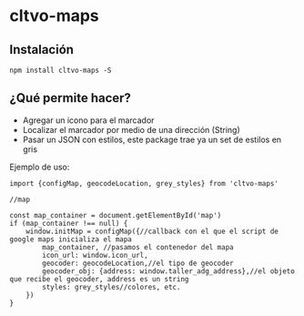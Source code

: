 # cltvo-maps

## Instalación
`npm install cltvo-maps -S`

## ¿Qué permite hacer?
* Agregar un icono para el marcador
* Localizar el marcador por medio de una dirección (String)
* Pasar un JSON con estilos, este package trae ya un set de estilos en gris

Ejemplo de uso:
```
import {configMap, geocodeLocation, grey_styles} from 'cltvo-maps'

//map

const map_container = document.getElementById('map')
if (map_container !== null) {
	window.initMap = configMap({//callback con el que el script de google maps inicializa el mapa
		map_container, //pasamos el contenedor del mapa
		icon_url: window.icon_url, 
		geocoder: geocodeLocation,//el tipo de geocoder
		geocoder_obj: {address: window.taller_adg_address},//el objeto que recibe el geocoder, address es un string
		styles: grey_styles//colores, etc.
	})
}
```
